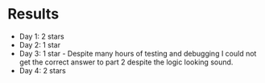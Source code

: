 # Results
- Day 1: 2 stars
- Day 2: 1 star
- Day 3: 1 star - Despite many hours of testing and debugging I could not get the correct answer to part 2 despite the logic looking sound.
- Day 4: 2 stars
